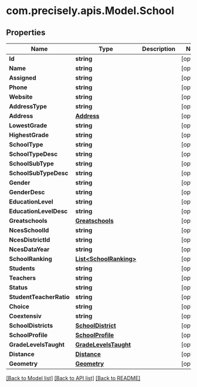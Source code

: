 
# com.precisely.apis.Model.School

## Properties

Name | Type | Description | Notes
------------ | ------------- | ------------- | -------------
**Id** | **string** |  | [optional] 
**Name** | **string** |  | [optional] 
**Assigned** | **string** |  | [optional] 
**Phone** | **string** |  | [optional] 
**Website** | **string** |  | [optional] 
**AddressType** | **string** |  | [optional] 
**Address** | [**Address**](Address.md) |  | [optional] 
**LowestGrade** | **string** |  | [optional] 
**HighestGrade** | **string** |  | [optional] 
**SchoolType** | **string** |  | [optional] 
**SchoolTypeDesc** | **string** |  | [optional] 
**SchoolSubType** | **string** |  | [optional] 
**SchoolSubTypeDesc** | **string** |  | [optional] 
**Gender** | **string** |  | [optional] 
**GenderDesc** | **string** |  | [optional] 
**EducationLevel** | **string** |  | [optional] 
**EducationLevelDesc** | **string** |  | [optional] 
**Greatschools** | [**Greatschools**](Greatschools.md) |  | [optional] 
**NcesSchoolId** | **string** |  | [optional] 
**NcesDistrictId** | **string** |  | [optional] 
**NcesDataYear** | **string** |  | [optional] 
**SchoolRanking** | [**List&lt;SchoolRanking&gt;**](SchoolRanking.md) |  | [optional] 
**Students** | **string** |  | [optional] 
**Teachers** | **string** |  | [optional] 
**Status** | **string** |  | [optional] 
**StudentTeacherRatio** | **string** |  | [optional] 
**Choice** | **string** |  | [optional] 
**Coextensiv** | **string** |  | [optional] 
**SchoolDistricts** | [**SchoolDistrict**](SchoolDistrict.md) |  | [optional] 
**SchoolProfile** | [**SchoolProfile**](SchoolProfile.md) |  | [optional] 
**GradeLevelsTaught** | [**GradeLevelsTaught**](GradeLevelsTaught.md) |  | [optional] 
**Distance** | [**Distance**](Distance.md) |  | [optional] 
**Geometry** | [**Geometry**](Geometry.md) |  | [optional] 

[[Back to Model list]](../README.md#documentation-for-models)
[[Back to API list]](../README.md#documentation-for-api-endpoints)
[[Back to README]](../README.md)

